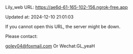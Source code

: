 Lily_web URL: https://ae6d-61-165-102-156.ngrok-free.app

Updated at: 2024-12-10 21:01:03

If you cannot open this URL, the server might be down.

Please contact: 

goley04@foxmail.com Or Wechat:GL_yeaH